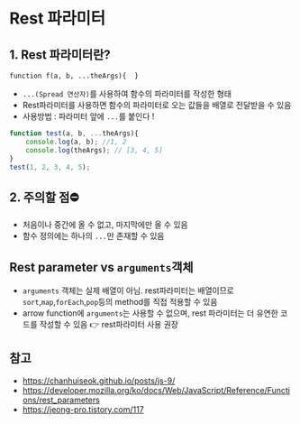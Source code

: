 # Rest 파라미터

## 1. Rest 파라미터란?
```function f(a, b, ...theArgs){  }```

- ```...(Spread 연산자)```를 사용하여 함수의 파라미터를 작성한 형태
- Rest파라미터를 사용하면 함수의 파라미터로 오는 값들을 배열로 전달받을 수 있음
- 사용방법 : 파라미터 앞에 ```...```를 붙인다 !

```javascript
function test(a, b, ...theArgs){
    console.log(a, b); //1, 2
    console.log(theArgs); // [3, 4, 5]
}
test(1, 2, 3, 4, 5);
```

## 2. 주의할 점⛔
- 처음이나 중간에 올 수 없고, 마지막에만 올 수 있음
- 함수 정의에는 하나의 ```...```만 존재할 수 있음

## Rest parameter vs ```arguments```객체
- ```arguments``` 객체는 실제 배열이 아님. rest파라미터는 배열이므로 ```sort```,```map```,```forEach```,```pop```등의 method를 직접 적용할 수 있음
- arrow function에 ```arguments```는 사용할 수 없으며, rest 파라미터는 더 유연한 코드를 작성할 수 있음 👉 rest파라미터 사용 권장

## 참고
- https://chanhuiseok.github.io/posts/js-9/
- https://developer.mozilla.org/ko/docs/Web/JavaScript/Reference/Functions/rest_parameters
- https://jeong-pro.tistory.com/117
